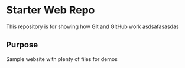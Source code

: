 # Starter Web Repo

This repository is for showing how Git and GitHub work
asdsafasasdas
## Purpose

Sample website with plenty of files for demos